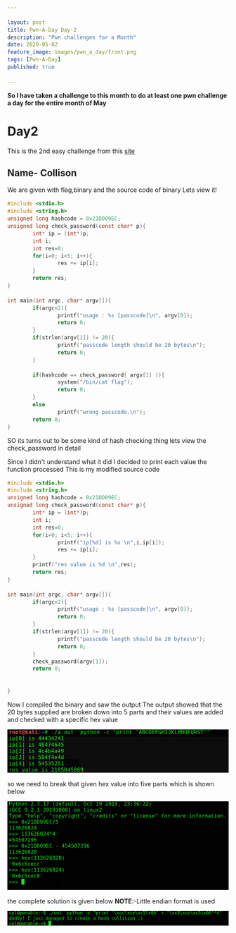 ```yaml
---

layout: post
title: Pwn-A-Day Day-2
description: "Pwn challenges for a Month"
date: 2020-05-02
feature_image: images/pwn_a_day/front.png
tags: [Pwn-A-Day]
published: true

---
```



<!--more-->

**So I have taken a challenge to this month to do at least one pwn challenge a day for the entire month of May**

# Day2

This is the 2nd easy challenge from this [site](http://pwnable.kr/play.php)  

## Name- Collison

We are given with flag,binary and the source code of binary 
Lets view it!

```c
#include <stdio.h>                                                                  
#include <string.h>                                                                 
unsigned long hashcode = 0x21DD09EC;
unsigned long check_password(const char* p){
        int* ip = (int*)p;
        int i;
        int res=0;
        for(i=0; i<5; i++){
                res += ip[i];
        }
        return res;
}

int main(int argc, char* argv[]){
        if(argc<2){
                printf("usage : %s [passcode]\n", argv[0]);
                return 0;
        }
        if(strlen(argv[1]) != 20){
                printf("passcode length should be 20 bytes\n");
                return 0;
        }

        if(hashcode == check_password( argv[1] )){
                system("/bin/cat flag");
                return 0;
        }
        else
                printf("wrong passcode.\n");
        return 0;
}
```

SO its turns out to be some kind of hash checking thing
lets view the check_password in detail

Since I didn't understand what it did I decided to print each value the function processed 
This is my modified source code

```c
#include <stdio.h>
#include <string.h>
unsigned long hashcode = 0x21DD09EC;
unsigned long check_password(const char* p){
        int* ip = (int*)p;
        int i;
        int res=0;
        for(i=0; i<5; i++){
                printf("ip[%d] is %x \n",i,ip[i]);
                res += ip[i];
        }
        printf("res value is %d \n",res);
        return res;
}

int main(int argc, char* argv[]){
        if(argc<2){
                printf("usage : %s [passcode]\n", argv[0]);
                return 0;
        }
        if(strlen(argv[1]) != 20){
                printf("passcode length should be 20 bytes\n");
                return 0;
        }
        check_password(argv[1]);
        return 0;


}
```

Now I compiled the binary and saw the output
The output showed that the 20 bytes supplied are broken down into 5 parts and their values are added and checked with a specific hex value 


![](images/pwn_a_day/day2/2.png)

so we need to break that given hex value into five parts
which is shown below

![](images/pwn_a_day/day2/3.png)


the complete solution is given below
**NOTE**:-Little endian format is used

![](images/pwn_a_day/day2/1.png)


